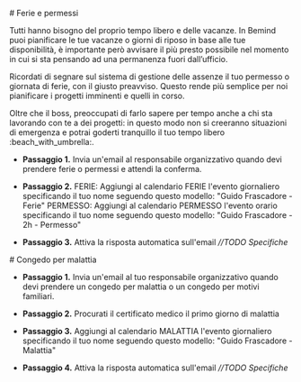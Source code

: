 # Ferie e permessi

Tutti hanno bisogno del proprio tempo libero e delle vacanze.
In Bemind puoi pianificare le tue vacanze o giorni di riposo in base alle tue disponibilità, è importante però avvisare il più presto possibile nel momento in cui si sta pensando ad una permanenza fuori dall’ufficio.

Ricordati di segnare sul sistema di gestione delle assenze il tuo permesso o giornata di ferie, con il giusto preavviso.
Questo rende più semplice per noi pianificare i progetti imminenti e quelli in corso.

Oltre che il boss, preoccupati di farlo sapere per tempo anche a chi sta lavorando con te a dei progetti: in questo modo non si creeranno situazioni di emergenza e potrai goderti tranquillo il tuo tempo libero :beach_with_umbrella:.

- **Passaggio 1.**
Invia un'email al responsabile organizzativo quando devi prendere ferie o permessi e attendi la conferma.

- **Passaggio 2.**
FERIE: Aggiungi al calendario FERIE l'evento giornaliero specificando il tuo nome seguendo questo modello: "Guido Frascadore - Ferie"
PERMESSO: Aggiungi al calendario PERMESSO l'evento orario specificando il tuo nome seguendo questo modello: "Guido Frascadore - 2h - Permesso"

- **Passaggio 3.**
Attiva la risposta automatica sull'email
_//TODO Specifiche_

# Congedo per malattia

- **Passaggio 1.**
Invia un'email al tuo responsabile organizzativo quando devi prendere un congedo per malattia o un congedo per motivi familiari.

- **Passaggio 2.**
Procurati il certificato medico il primo giorno di malattia

- **Passaggio 3.**
Aggiungi al calendario MALATTIA l'evento giornaliero specificando il tuo nome seguendo questo modello: "Guido Frascadore - Malattia"

- **Passaggio 4.**
Attiva la risposta automatica sull'email
_//TODO Specifiche_
